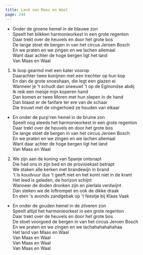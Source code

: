 ```yaml
---
title: Land van Maas en Waal
page: 244
---  
```


- Onder de groene hemel in de blauwe zon  
Speelt het blikken harmonieorkest in een grote regenton  
Daar trekt over de heuvels en door het grote bos  
De lange stoet de bergen in van het circus Jeroen Bosch  
En we praten en we zingen en we lachen allemaal  
Want daar achter de hoge bergen ligt het land  
Van Maas en Waal  


1. Ik loop gearmd met een kater voorop  
Daarachter twee konijnen met een trechter op hun kop  
En dan de grote snoeshaan, die legt een glazen ei  
Wanneer je 't schudt dan sneeuwt 't op de Egmondse abdij  
Ik reik een meisje mijn koperen hand  
Dan komen er twee Moren met hun slepen in de hand  
Dan blaast er de fanfare ter ere van de schaar  
Die trouwt met de vingerhoed ze houden van elkaar  


- En onder de purp'ren hemel in de bruine zon  
Speelt nog steeds het harmonieorkest in een grote regenton  
Daar trekt over de heuvels en door het grote bos  
De lange stoet de bergen in van het circus Jeroen Bosch  
En we praten en we zingen en we lachen allemaal  
Want daar achter de hoge bergen ligt het land  
Van Maas en Waal  


2. We zijn aan de koning van Spanje ontsnapt  
Die had ons in zijn bed en de provisiekast betrapt  
We staken alle kerken met brandewijn in brand  
't Is koudvuur dus 't geeft niet en het komt niet in de krant  
Het leed is geleden, de horizon schijnt  
Wanneer de doden dronken zijn en pierlala verdwijnt  
Dan steken we de loftrompet en ook de dikke draak  
En eten 's avonds zandgebak op 't feestje bij Klaas Vaak  


- En onder de gouden hemel in de zilveren zon  
Speelt altijd het harmonieorkest in een grote regenton  
Daar trekt over de heuvels en door het grote bos  
De stoet voorgoed de bergen in van het circus Jeroen Bosch  
En we praten en we zingen en we lachahahahahahaa  
Het land van Maas en Waal  
Van Maas en Waal  
Van Maas en Waal  
Van Maas en Waal  
